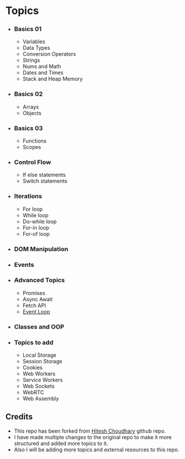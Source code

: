 # Topics
- ### Basics  01
    - Variables
    - Data Types
    - Conversion Operators
    - Strings
    - Nums and Math
    - Dates and Times
    - Stack and Heap Memory

- ### Basics 02
    - Arrays
    - Objects

- ### Basics 03
    - Functions
    - Scopes

- ### Control Flow
    - If else statements
    - Switch statements

- ### Iterations
    - For loop
    - While loop
    - Do-while loop
    - For-in loop
    - For-of loop

- ### DOM Manipulation
- ### Events
- ### Advanced Topics
    - Promises
    - Async Await
    - Fetch API
    - [Event Loop](https://www.youtube.com/watch?v=eiC58R16hb8&t=23s) 
- ### Classes and OOP
- ### Topics to add    
    - Local Storage
    - Session Storage
    - Cookies
    - Web Workers
    - Service Workers
    - Web Sockets
    - WebRTC
    - Web Assembly
    

## Credits
- This repo has been forked from [Hitesh Choudhary](https://github.com/hiteshchoudhary) github repo.
- I have made multiple changes to the original repo to make it more structured and added more topics to it.
- Also I will be adding more topics and external resources to this repo.